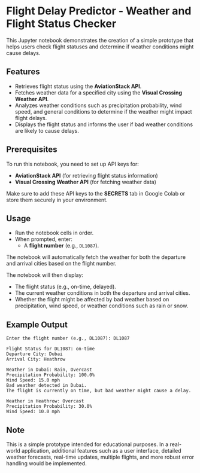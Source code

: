 # **Flight Delay Predictor - Weather and Flight Status Checker**

This Jupyter notebook demonstrates the creation of a simple prototype that helps users check flight statuses and determine if weather conditions might cause delays.

## **Features**
- Retrieves flight status using the **AviationStack API**.
- Fetches weather data for a specified city using the **Visual Crossing Weather API**.
- Analyzes weather conditions such as precipitation probability, wind speed, and general conditions to determine if the weather might impact flight delays.
- Displays the flight status and informs the user if bad weather conditions are likely to cause delays.

## **Prerequisites**
To run this notebook, you need to set up API keys for:
- **AviationStack API** (for retrieving flight status information)
- **Visual Crossing Weather API** (for fetching weather data)

Make sure to add these API keys to the **SECRETS** tab in Google Colab or store them securely in your environment.

## **Usage**
- Run the notebook cells in order.
- When prompted, enter:
  - A **flight number** (e.g., `DL1087`).
  
The notebook will automatically fetch the weather for both the departure and arrival cities based on the flight number.

The notebook will then display:
- The flight status (e.g., on-time, delayed).
- The current weather conditions in both the departure and arrival cities.
- Whether the flight might be affected by bad weather based on precipitation, wind speed, or weather conditions such as rain or snow.

## **Example Output**

```
Enter the flight number (e.g., DL1087): DL1087

Flight Status for DL1087: on-time
Departure City: Dubai
Arrival City: Heathrow

Weather in Dubai: Rain, Overcast
Precipitation Probability: 100.0%
Wind Speed: 15.0 mph
Bad weather detected in Dubai.
The flight is currently on time, but bad weather might cause a delay.

Weather in Heathrow: Overcast
Precipitation Probability: 30.0%
Wind Speed: 10.0 mph
```

## **Note**
This is a simple prototype intended for educational purposes. In a real-world application, additional features such as a user interface, detailed weather forecasts, real-time updates, multiple flights, and more robust error handling would be implemented.
